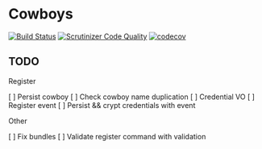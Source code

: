 # Cowboys

[![Build Status](https://travis-ci.org/gbprod/cowboys.svg?branch=master)](https://travis-ci.org/gbprod/cowboys)
[![Scrutinizer Code Quality](https://scrutinizer-ci.com/g/gbprod/cowboys/badges/quality-score.png?b=master)](https://scrutinizer-ci.com/g/gbprod/cowboys/?branch=master)
[![codecov](https://codecov.io/gh/gbprod/cowboys/branch/master/graph/badge.svg)](https://codecov.io/gh/gbprod/cowboys)


## TODO

Register

 [ ] Persist cowboy
 [ ] Check cowboy name duplication
 [ ] Credential VO
 [ ] Register event
 [ ] Persist && crypt credentials with event


Other

 [ ] Fix bundles
 [ ] Validate register command with validation